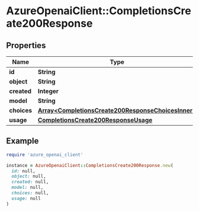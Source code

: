 # AzureOpenaiClient::CompletionsCreate200Response

## Properties

| Name | Type | Description | Notes |
| ---- | ---- | ----------- | ----- |
| **id** | **String** |  |  |
| **object** | **String** |  |  |
| **created** | **Integer** |  |  |
| **model** | **String** |  |  |
| **choices** | [**Array&lt;CompletionsCreate200ResponseChoicesInner&gt;**](CompletionsCreate200ResponseChoicesInner.md) |  |  |
| **usage** | [**CompletionsCreate200ResponseUsage**](CompletionsCreate200ResponseUsage.md) |  | [optional] |

## Example

```ruby
require 'azure_openai_client'

instance = AzureOpenaiClient::CompletionsCreate200Response.new(
  id: null,
  object: null,
  created: null,
  model: null,
  choices: null,
  usage: null
)
```

